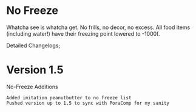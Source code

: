 # No Freeze

Whatcha see is whatcha get. No frills, no decor, no excess. All food items (including water!) have their freezing point lowered to -1000f.

Detailed Changelogs;

# Version 1.5

No-Freeze Additions

	Added imitation peanutbutter to no freeze list
	Pushed version up to 1.5 to sync with PoraComp for my sanity
